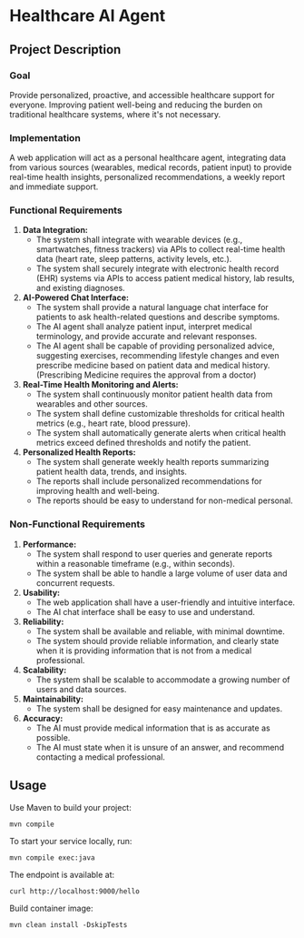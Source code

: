 # Healthcare AI Agent

## Project Description

### Goal
Provide personalized, proactive, and accessible healthcare support for everyone.
Improving patient well-being and reducing the burden on traditional healthcare systems, where it's not necessary.

### Implementation
A web application will act as a personal healthcare agent, integrating data from various sources (wearables, medical records, patient input) to provide real-time health insights, personalized recommendations, a weekly report and immediate support.

### Functional Requirements
1. **Data Integration:**
    - The system shall integrate with wearable devices (e.g., smartwatches, fitness trackers) via APIs to collect real-time health data (heart rate, sleep patterns, activity levels, etc.).
    - The system shall securely integrate with electronic health record (EHR) systems via APIs to access patient medical history, lab results, and existing diagnoses.
2. **AI-Powered Chat Interface:**
    - The system shall provide a natural language chat interface for patients to ask health-related questions and describe symptoms.
    - The AI agent shall analyze patient input, interpret medical terminology, and provide accurate and relevant responses.
    - The AI agent shall be capable of providing personalized advice, suggesting exercises, recommending lifestyle changes and even prescribe medicine based on patient data and medical history. (Prescribing Medicine requires the approval from a doctor)
3. **Real-Time Health Monitoring and Alerts:**
    - The system shall continuously monitor patient health data from wearables and other sources.
    - The system shall define customizable thresholds for critical health metrics (e.g., heart rate, blood pressure).
    - The system shall automatically generate alerts when critical health metrics exceed defined thresholds and notify the patient.
4. **Personalized Health Reports:**
    - The system shall generate weekly health reports summarizing patient health data, trends, and insights.
    - The reports shall include personalized recommendations for improving health and well-being.
    - The reports should be easy to understand for non-medical personal.

### Non-Functional Requirements
1. **Performance:**
    - The system shall respond to user queries and generate reports within a reasonable timeframe (e.g., within seconds).
    - The system shall be able to handle a large volume of user data and concurrent requests.
2. **Usability:**
    - The web application shall have a user-friendly and intuitive interface.
    - The AI chat interface shall be easy to use and understand.
3. **Reliability:**
    - The system shall be available and reliable, with minimal downtime.
    - The system should provide reliable information, and clearly state when it is providing information that is not from a medical professional.
4. **Scalability:**
    - The system shall be scalable to accommodate a growing number of users and data sources.
5. **Maintainability:**
    - The system shall be designed for easy maintenance and updates.
6. **Accuracy:**
    - The AI must provide medical information that is as accurate as possible.
    - The AI must state when it is unsure of an answer, and recommend contacting a medical professional.

## Usage

Use Maven to build your project:
```shell
mvn compile
```

To start your service locally, run:
```shell
mvn compile exec:java
```

The endpoint is available at:
```shell
curl http://localhost:9000/hello
```

Build container image:
```shell
mvn clean install -DskipTests
```